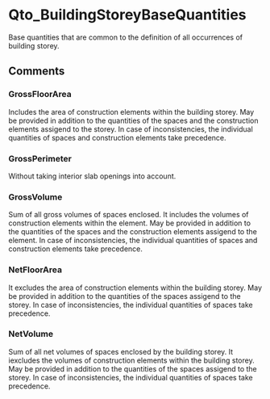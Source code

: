 # Qto_BuildingStoreyBaseQuantities

Base quantities that are common to the definition of all occurrences of building storey.


## Comments

### GrossFloorArea

Includes the area of construction elements within the building storey. May be provided in addition to the quantities of the spaces and the construction elements assigend to the storey. In case of inconsistencies, the individual quantities of spaces and construction elements take precedence.

### GrossPerimeter

Without taking interior slab openings into account.

### GrossVolume

Sum of all gross volumes of spaces enclosed. It includes the volumes of construction elements within the element. May be provided in addition to the quantities of the spaces and the construction elements assigend to the element. In case of inconsistencies, the individual quantities of spaces and construction elements take precedence.

### NetFloorArea

It excludes the area of construction elements within the building storey. May be provided in addition to the quantities of the spaces assigend to the storey. In case of inconsistencies, the individual quantities of spaces take precedence.

### NetVolume

Sum of all net volumes of spaces enclosed by the building storey. It iexcludes the volumes of construction elements within the building storey. May be provided in addition to the quantities of the spaces assigend to the storey. In case of inconsistencies, the individual quantities of spaces take precedence.

